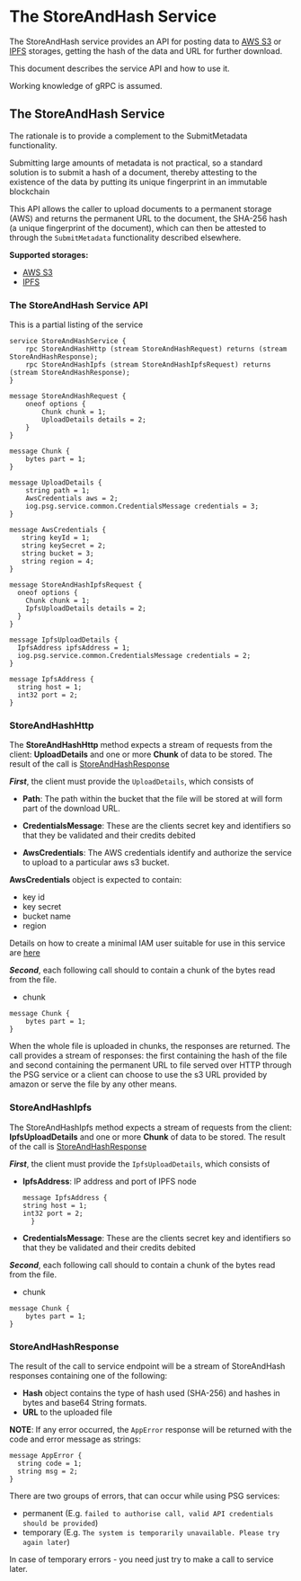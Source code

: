 # The StoreAndHash Service

The StoreAndHash service provides an API for posting data to [AWS S3](https://aws.amazon.com/s3/) or [IPFS](https://ipfs.io/) storages, getting the hash of the data and URL for further download.

This document describes the service API and how to use it.

Working knowledge of gRPC is assumed.

## The StoreAndHash Service

The rationale is to provide a complement to the SubmitMetadata functionality.

Submitting large amounts of metadata is not practical, so a standard solution is to submit a hash of a document, thereby attesting to the
existence of the data by putting its unique fingerprint in an immutable blockchain

This API allows the caller to upload documents to a permanent storage (AWS) and
returns the permanent URL to the document, the SHA-256 hash (a unique fingerprint of the document), which can then be attested to through the `SubmitMetadata` functionality described elsewhere.

**Supported storages:**
* [AWS S3](#storeandhashhttp)
* [IPFS](#storeandhashipfs)

### The StoreAndHash Service API

This is a partial listing of the service
```
service StoreAndHashService {
    rpc StoreAndHashHttp (stream StoreAndHashRequest) returns (stream StoreAndHashResponse);
    rpc StoreAndHashIpfs (stream StoreAndHashIpfsRequest) returns (stream StoreAndHashResponse);
}

message StoreAndHashRequest {
    oneof options {
        Chunk chunk = 1;
        UploadDetails details = 2;
    }
}

message Chunk {
    bytes part = 1;
}

message UploadDetails {
    string path = 1;
    AwsCredentials aws = 2;
    iog.psg.service.common.CredentialsMessage credentials = 3;
}

message AwsCredentials {
   string keyId = 1;
   string keySecret = 2;
   string bucket = 3;
   string region = 4;
}

message StoreAndHashIpfsRequest {
  oneof options {
    Chunk chunk = 1;
    IpfsUploadDetails details = 2;
  }
}

message IpfsUploadDetails {
  IpfsAddress ipfsAddress = 1;
  iog.psg.service.common.CredentialsMessage credentials = 2;
}

message IpfsAddress {
  string host = 1;
  int32 port = 2;
}
```

### StoreAndHashHttp

The **StoreAndHashHttp** method expects a stream of requests from the client: **UploadDetails** and one or more **Chunk** of data to be stored. The result of the call is [StoreAndHashResponse](#storeandhashresponse)

***First***, the client must provide the `UploadDetails`, which consists of

- **Path**: The path within the bucket that the file will be stored at will form part of the download URL.

- **CredentialsMessage**: These are the clients secret key and identifiers so that they be validated and their credits debited

- **AwsCredentials**: The AWS credentials identify and authorize the service to upload to a particular aws s3 bucket.

**AwsCredentials** object is expected to contain:
* key id
* key secret
* bucket name
* region

Details on how to create a minimal IAM user suitable for use in this service are [here](create_minimal_s3_user.md)

***Second***, each following call should to contain a chunk of the bytes read from the file.

- chunk
```
message Chunk {
    bytes part = 1;
}
```

When the whole file is uploaded in chunks, the responses are returned.
The call provides a stream of responses: the first containing the hash of the file and second containing the permanent URL to file served over HTTP through the PSG service
or a client can choose to use the s3 URL provided by amazon or serve the file by any other means.

### StoreAndHashIpfs

The StoreAndHashIpfs method expects a stream of requests from the client: **IpfsUploadDetails** and one or more **Chunk** of data to be stored. The result of the call is [StoreAndHashResponse](#storeandhashresponse)

***First***, the client must provide the `IpfsUploadDetails`, which consists of

- **IpfsAddress**: IP address and port of IPFS node
  ```
  message IpfsAddress {
  string host = 1;
  int32 port = 2;
    }
  ```

- **CredentialsMessage**: These are the clients secret key and identifiers so that they be validated and their credits debited

***Second***, each following call should to contain a chunk of the bytes read from the file.

- chunk
```
message Chunk {
    bytes part = 1;
}
```

### StoreAndHashResponse 

The result of the call to service endpoint will be a stream of StoreAndHash responses containing one of the following:
 - **Hash** object contains the type of hash used (SHA-256) and hashes in bytes and base64 String formats.
 - **URL** to the uploaded file

**NOTE**: If any error occurred, the `AppError` response will be returned with the code and error message as strings:
```
message AppError {
  string code = 1;
  string msg = 2;
}
```

There are two groups of errors, that can occur while using PSG services:
- permanent (E.g. `failed to authorise call, valid API credentials should be provided`)
- temporary (E.g. `The system is temporarily unavailable. Please try again later`)

In case of temporary errors - you need just try to make a call to service later. 